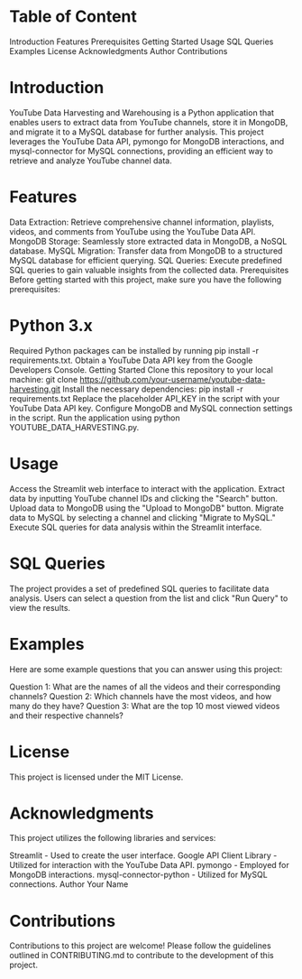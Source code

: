 # Table of Content
Introduction
Features
Prerequisites
Getting Started
Usage
SQL Queries
Examples
License
Acknowledgments
Author
Contributions

# Introduction
YouTube Data Harvesting and Warehousing is a Python application that enables users to extract data from YouTube channels, store it in MongoDB, and migrate it to a MySQL database for further analysis. This project leverages the YouTube Data API, pymongo for MongoDB interactions, and mysql-connector for MySQL connections, providing an efficient way to retrieve and analyze YouTube channel data.

# Features
Data Extraction: Retrieve comprehensive channel information, playlists, videos, and comments from YouTube using the YouTube Data API.
MongoDB Storage: Seamlessly store extracted data in MongoDB, a NoSQL database.
MySQL Migration: Transfer data from MongoDB to a structured MySQL database for efficient querying.
SQL Queries: Execute predefined SQL queries to gain valuable insights from the collected data.
Prerequisites
Before getting started with this project, make sure you have the following prerequisites:

# Python 3.x
Required Python packages can be installed by running pip install -r requirements.txt.
Obtain a YouTube Data API key from the Google Developers Console.
Getting Started
Clone this repository to your local machine: git clone https://github.com/your-username/youtube-data-harvesting.git
Install the necessary dependencies: pip install -r requirements.txt
Replace the placeholder API_KEY in the script with your YouTube Data API key.
Configure MongoDB and MySQL connection settings in the script.
Run the application using python YOUTUBE_DATA_HARVESTING.py.
# Usage
Access the Streamlit web interface to interact with the application.
Extract data by inputting YouTube channel IDs and clicking the "Search" button.
Upload data to MongoDB using the "Upload to MongoDB" button.
Migrate data to MySQL by selecting a channel and clicking "Migrate to MySQL."
Execute SQL queries for data analysis within the Streamlit interface.
# SQL Queries
The project provides a set of predefined SQL queries to facilitate data analysis. Users can select a question from the list and click "Run Query" to view the results.

# Examples
Here are some example questions that you can answer using this project:

Question 1: What are the names of all the videos and their corresponding channels?
Question 2: Which channels have the most videos, and how many do they have?
Question 3: What are the top 10 most viewed videos and their respective channels?
# License
This project is licensed under the MIT License.

# Acknowledgments
This project utilizes the following libraries and services:

Streamlit - Used to create the user interface.
Google API Client Library - Utilized for interaction with the YouTube Data API.
pymongo - Employed for MongoDB interactions.
mysql-connector-python - Utilized for MySQL connections.
Author
Your Name
# Contributions
Contributions to this project are welcome! Please follow the guidelines outlined in CONTRIBUTING.md to contribute to the development of this project.
